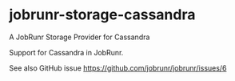 # jobrunr-storage-cassandra
A JobRunr Storage Provider for Cassandra

Support for Cassandra in JobRunr.

See also GitHub issue https://github.com/jobrunr/jobrunr/issues/6
